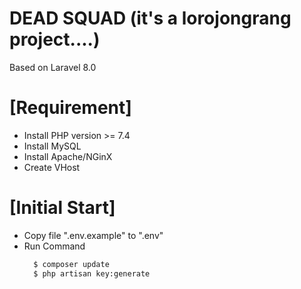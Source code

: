 # DEAD SQUAD (it's a lorojongrang project....)
Based on Laravel 8.0

# [Requirement]
* Install PHP version >= 7.4
* Install MySQL
* Install Apache/NGinX
* Create VHost

# [Initial Start]
* Copy file ".env.example" to ".env"
* Run Command
  ```sh
    $ composer update
    $ php artisan key:generate
